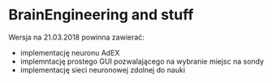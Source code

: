 # BrainEngineering and stuff
Wersja na 21.03.2018 powinna zawierać:
- implementację neuronu AdEX
- implemntację prostego GUI pozwalającego na wybranie miejsc na sondy
- implementację sieci neuronowej zdolnej do nauki

